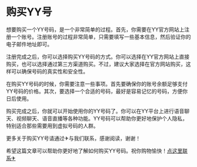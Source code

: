 # 购买YY号

想要购买一个YY号码，是一个非常简单的过程。首先，你需要在YY官方网站上注册一个账号。注册账号的过程非常简单，只需要填写一些基本信息，然后验证你的电子邮件地址即可。 

注册完成之后，你可以选择购买YY号码的方式。你可以选择在YY官方网站上直接购买，也可以选择通过第三方渠道购买。不过，建议大家选择在官方网站购买，这样可以确保号码的真实性和安全性。

在购买YY号码的时候，你需要注意一些事项。首先要确保你的账号余额足够支付YY号码的价格。其次，要选择一个合适的号码，最好是容易记忆的号码，方便你日后使用。

购买完成之后，你就可以开始使用你的YY号码了。你可以在YY平台上进行语音聊天、视频聊天、语音直播等各种功能。YY号码可以帮助你更好地保护个人隐私，特别适合那些需要用到虚拟号码的人群。

更多关于购买YY号请通过✈与我们联系，感谢阅读，谢谢！

希望这篇文章可以帮助你更好地了解如何购买YY号码。祝你购物愉快！[点这里联系✈](https://acc.k02.cc)